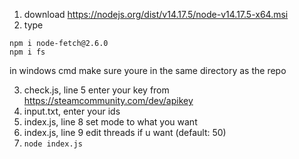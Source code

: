 1. download https://nodejs.org/dist/v14.17.5/node-v14.17.5-x64.msi
2. type
```
npm i node-fetch@2.6.0
npm i fs
```
in windows cmd make sure youre in the same directory as the repo

3. check.js, line 5 enter your key from https://steamcommunity.com/dev/apikey 
4. input.txt, enter your ids
5. index.js, line 8 set mode to what you want
6. index.js, line 9 edit threads if u want (default: 50)
7. ```node index.js```
